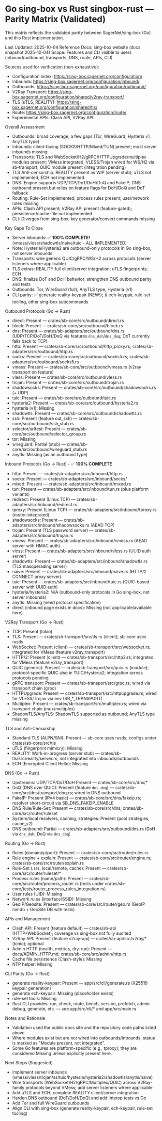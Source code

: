 # Go sing-box vs Rust singbox-rust — Parity Matrix (Validated)

This matrix reflects the validated parity between SagerNet/sing-box (Go) and this Rust implementation.

Last Updated: 2025-10-04
Reference Docs: sing-box website (docs snapshot 2025-10-04)
Scope: Features and CLI visible to users (inbound/outbound, transports, DNS, route, APIs, CLI)

Sources used for verification (non-exhaustive):
- Configuration index: https://sing-box.sagernet.org/configuration/
- Inbounds: https://sing-box.sagernet.org/configuration/inbound/
- Outbounds: https://sing-box.sagernet.org/configuration/outbound/
- V2Ray Transport: https://sing-box.sagernet.org/configuration/shared/v2ray-transport/
- TLS (uTLS, REALITY): https://sing-box.sagernet.org/configuration/shared/tls/
- Route: https://sing-box.sagernet.org/configuration/route/
- Experimental APIs: Clash API, V2Ray API

Overall Assessment
- Outbounds: broad coverage, a few gaps (Tor, WireGuard, Hysteria v1, AnyTLS type)
- Inbounds: client-facing (SOCKS/HTTP/Mixed/TUN) present; most server inbounds missing
- Transports: TLS and WebSocket/H2/gRPC/HTTPUpgrade/multiplex modules present; VMess integrated; VLESS/Trojan wired for WS/H2 via sb-transport; QUIC module present (integration pending)
- TLS Anti-censorship: REALITY present as WIP (server stub); uTLS not implemented; ECH not implemented
- DNS: Engine supports UDP/TCP/DoT/DoH/DoQ and FakeIP; DNS outbound present but relies on feature flags for DoH/DoQ and DoT fallback
- Routing: Rule-Set implemented; process rules present; user/network rules missing
- APIs: Clash API present; V2Ray API present (feature-gated); persistence/cache-file not implemented
- CLI: Diverges from sing-box; key generator/convert commands missing

Key Gaps To Close
- Server inbounds: ✅ **100% COMPLETE!** (vmess/vless/shadowtls/naive/tuic - ALL IMPLEMENTED)
- Note: Hysteria/Hysteria2 are outbound-only protocols in Go sing-box, not server inbounds
- Transports: wire generic QUIC/gRPC/WS/H2 across protocols (server listeners where applicable)
- TLS extras: REALITY full client/server integration; uTLS fingerprints; ECH
- DNS: finalize DoT and DoH behavior; strengthen DNS outbound parity and tests
- Outbounds: Tor, WireGuard (full), AnyTLS type, Hysteria (v1)
- CLI parity: ✅ generate reality-keypair (NEW!); ⏳ ech-keypair, rule-set tooling, other sing-box subcommands

Outbound Protocols (Go → Rust)
- direct: Present — crates/sb-core/src/outbound/direct.rs
- block: Present — crates/sb-core/src/outbound/block.rs
- dns: Present — crates/sb-adapters/src/outbound/dns.rs (UDP/TCP/DoT/DoH/DoQ via features `dns_doh`/`dns_doq`; DoT currently falls back to TCP)
- http: Present — crates/sb-core/src/outbound/http_proxy.rs; crates/sb-adapters/src/outbound/http.rs
- socks: Present — crates/sb-core/src/outbound/socks5.rs; crates/sb-adapters/src/outbound/socks5.rs
- vmess: Present — crates/sb-core/src/outbound/vmess.rs (v2ray transport on feature)
- vless: Present — crates/sb-core/src/outbound/vless.rs
- trojan: Present — crates/sb-core/src/outbound/trojan.rs
- shadowsocks: Present — crates/sb-core/src/outbound/shadowsocks.rs (+ UDP)
- tuic: Present — crates/sb-core/src/outbound/tuic.rs
- hysteria2: Present — crates/sb-core/src/outbound/hysteria2.rs
- hysteria (v1): Missing
- shadowtls: Present — crates/sb-core/src/outbound/shadowtls.rs
- ssh: Present (feature out_ssh) — crates/sb-core/src/outbound/ssh_stub.rs
- selector/urltest: Present — crates/sb-core/src/outbound/selector_group.rs
- tor: Missing
- wireguard: Partial (stub) — crates/sb-core/src/outbound/wireguard_stub.rs
- anytls: Missing (as an outbound type)

Inbound Protocols (Go → Rust) - ✅ **100% COMPLETE**
- http: Present — crates/sb-adapters/src/inbound/http.rs
- socks: Present — crates/sb-adapters/src/inbound/socks/
- mixed: Present — crates/sb-adapters/src/inbound/mixed.rs
- tun: Present — crates/sb-adapters/src/inbound/tun.rs (plus platform variants)
- redirect: Present (Linux TCP) — crates/sb-adapters/src/inbound/redirect.rs
- tproxy: Present (Linux TCP) — crates/sb-adapters/src/inbound/tproxy.rs (router-integrated)
- shadowsocks: Present — crates/sb-adapters/src/inbound/shadowsocks.rs (AEAD TCP)
- trojan: Present (TLS password server) — crates/sb-adapters/src/inbound/trojan.rs
- vmess: Present — crates/sb-adapters/src/inbound/vmess.rs (AEAD server with HMAC auth)
- vless: Present — crates/sb-adapters/src/inbound/vless.rs (UUID auth server)
- shadowtls: Present — crates/sb-adapters/src/inbound/shadowtls.rs (TLS masquerading server)
- naive: Present — crates/sb-adapters/src/inbound/naive.rs (HTTP/2 CONNECT proxy server)
- tuic: Present — crates/sb-adapters/src/inbound/tuic.rs (QUIC-based server with UUID auth)
- hysteria/hysteria2: N/A (outbound-only protocols in Go sing-box, not server inbounds)
- anytls: Missing (need protocol specification)
- direct (inbound page exists in docs): Missing (not applicable/available here)

V2Ray Transport (Go → Rust)
- TCP: Present (tokio)
- TLS: Present — crates/sb-transport/src/tls.rs (client); sb-core uses rustls
- WebSocket: Present (client) — crates/sb-transport/src/websocket.rs; integrated for VMess (feature v2ray_transport)
- HTTP/2: Present (client) — crates/sb-transport/src/http2.rs; integrated for VMess (feature v2ray_transport)
- QUIC (generic): Present — crates/sb-transport/src/quic.rs (module); protocol-specific QUIC also in TUIC/Hysteria2; integration across protocols pending
- gRPC transport: Present — crates/sb-transport/src/grpc.rs; wired via transport chain (grpc)
- HTTPUpgrade: Present — crates/sb-transport/src/httpupgrade.rs; wired for VLESS/Trojan via env (SB_*_TRANSPORT)
- Multiplex: Present — crates/sb-transport/src/multiplex.rs; wired via transport chain (mux/multiplex)
- ShadowTLS/AnyTLS: ShadowTLS supported as outbound; AnyTLS type missing

TLS and Anti-Censorship
- Standard TLS (ALPN/SNI): Present — sb-core uses rustls; configs under crates/sb-core/src/tls
- uTLS (fingerprint mimicry): Missing
- REALITY: Work-in-progress (server stub) — crates/sb-tls/src/reality/server.rs; not integrated into inbounds/outbounds
- ECH (Encrypted Client Hello): Missing

DNS (Go → Rust)
- Upstreams: UDP/TCP/DoT/DoH Present — crates/sb-core/src/dns/*
- DoQ (DNS over QUIC): Present (feature `dns_doq`) — crates/sb-core/src/dns/transport/doq.rs; wired in DNS outbound
- FakeIP: Present (IPv4 basic) — crates/sb-core/src/dns/fakeip.rs; resolver short-circuit via SB_DNS_FAKEIP_ENABLE
- DNS Rule/Rule-Set: Present — crates/sb-core/src/dns; crates/sb-core/src/router/ruleset
- System/local resolvers, caching, strategies: Present (pool strategies, cache_v2)
- DNS outbound: Partial — crates/sb-adapters/src/outbound/dns.rs (DoH via `dns_doh`; DoQ via `dns_doq`)

Routing (Go → Rust)
- Rules (domain/ip/port): Present — crates/sb-core/src/router/rules.rs
- Rule engine + explain: Present — crates/sb-core/src/router/engine.rs; crates/sb-core/src/router/explain.rs
- Rule-Set (.srs, local/remote, cache): Present — crates/sb-core/src/router/ruleset/*
- Process rules (name/path): Present — crates/sb-core/src/router/process_router.rs (tests under crates/sb-core/tests/router_process_rules_integration.rs)
- User rules (UID): Missing
- Network rules (interface/SSID): Missing
- GeoIP/Geosite: Present — crates/sb-core/src/router/geo.rs (GeoIP mmdb + GeoSite DB with tests)

APIs and Management
- Clash API: Present (feature default) — crates/sb-api (HTTP+WebSocket); coverage vs sing-box not fully audited
- V2Ray API: Present (feature v2ray-api) — crates/sb-api/src/v2ray/* (tonic); optional
- Admin HTTP (health, metrics, dry-run): Present — docs/ADMIN_HTTP.md; crates/sb-core/src/admin/http.rs
- Cache file persistence (Clash-style): Missing
- NTP helper: Missing

CLI Parity (Go → Rust)
- generate reality-keypair: Present — app/src/cli/generate.rs (X25519 keypair generation)
- generate ech-keypair: Missing (placeholder exists)
- rule-set tools: Missing
- Rust CLI provides: run, check, route, bench, version, prefetch, admin debug, generate, etc. — see app/src/cli/* and app/src/main.rs

Notes and Rationale
- Validation used the public docs site and the repository code paths listed above.
- Where modules exist but are not wired into outbounds/inbounds, status is marked as "Module present, not integrated".
- Some Go features are platform-specific (e.g., tproxy); they are considered Missing unless explicitly present here.

Next Steps (Suggested)
- Implement server inbounds (vmess/vless/trojan/ss/tuic/hysteria/hysteria2/shadowtls/anytls/naive)
- Wire transports (WebSocket/H2/gRPC/Multiplex/QUIC) across V2Ray-family protocols beyond VMess; add server listeners where applicable
- Add uTLS and ECH; complete REALITY client/server integration
- Harden DNS outbound (DoT/DoH/DoQ) and add interop tests vs Go
- Add Tor and full WireGuard outbounds
- Align CLI with sing-box (generate reality-keypair, ech-keypair, rule-set tooling)
